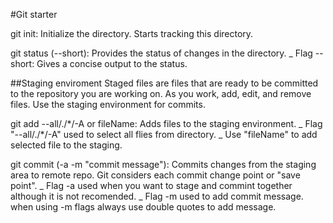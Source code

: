#Git starter

git init: Initialize the directory. Starts tracking this directory.

git status (--short): Provides the status of changes in the directory.
\_ Flag --short: Gives a concise output to the status.

##Staging enviroment
Staged files are files that are ready to be committed to the repository you are working on. As you work, add, edit, and remove files. Use the staging environment for commits.

git add --all/./\*/-A or fileName: Adds files to the staging environment.
_ Flag "--all/./\*/-A" used to select all flies from directory.
_ Use "fileName" to add selected file to the staging.

git commit (-a -m "commit message"): Commits changes from the staging area to remote repo. Git considers each commit change point or "save point".
\_ Flag -a used when you want to stage and commint together although it is not recomended.
\_ Flag -m used to add commit message. when using -m flags always use double quotes to add message.
